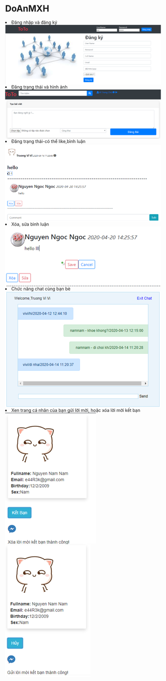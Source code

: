 # DoAnMXH
<li>Đăng nhập và đăng ký</li>
<img align="left" src="img_readme\Capture1.PNG">
<li> Đăng trạng thái và hình ảnh</li>
<img align="left" src="img_readme\Capture2.PNG">
<li> Đăng trạng thái-có thể like,bình luận</li>
<img align="left" src="img_readme\Capture3.PNG">
<li> Xóa, sửa bình luận</li>
<img align="left" width="1000px"   src="img_readme\Capture4.PNG">
<li> Chức năng chat cùng bạn bè</li>
<img align="left" width="1000px" src="img_readme\Capture5.PNG">
<li> Xen trang cá nhân của bạn gửi lời mời, hoặc xóa lời mời kết bạn</li>
<img align="left"  src="img_readme\Capture6.PNG">
<img align="left"  src="img_readme\Capture7.PNG">

